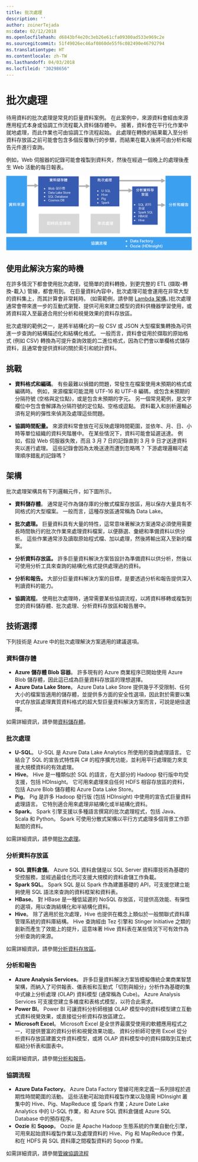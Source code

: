 ```yaml
---
title: 批次處理
description: ''
author: zoinerTejada
ms:date: 02/12/2018
ms.openlocfilehash: d6843bf4e20c3eb26e61cfa09300ad533e969c2e
ms.sourcegitcommit: 51f49026ec46af0860de55f6c082490e46792794
ms.translationtype: HT
ms.contentlocale: zh-TW
ms.lasthandoff: 04/03/2018
ms.locfileid: "30298656"
---
```

# <a name="batch-processing"></a>批次處理

待用資料的批次處理是常見的巨量資料案例。 在此案例中，來源資料會經由來源應用程式本身或協調工作流程載入資料儲存體中。 接著，資料會在平行化作業中就地處理，而此作業也可由協調工作流程起始。 此處理在轉換的結果載入至分析資料存放區之前可能會包含多個反覆執行的步驟，而結果在載入後將可由分析和報告元件進行查詢。

例如，Web 伺服器的記錄可能會複製到資料夾，然後在經過一個晚上的處理後產生 Web 活動的每日報表。

![](./images/batch-pipeline.png)

## <a name="when-to-use-this-solution"></a>使用此解決方案的時機

在許多情況下都會使用批次處理，從簡單的資料轉換，到更完整的 ETL (擷取-轉換-載入) 管線，都會用到。 在巨量資料內容中，批次處理可能會運用在非常大型的資料集上，而其計算會非常耗時。 (如需範例，請參閱 [Lambda 架構](../big-data/index.md#lambda-architecture)。)批次處理通常會帶來進一步的互動式瀏覽、提供可用來建立模型的資料供機器學習使用，或將資料寫入至最適合用於分析和視覺效果的資料存放區。

批次處理的範例之一，是將半結構化的一般 CSV 或 JSON 大型檔案集轉換為可供進一步查詢的結構描述化和結構化格式。 一般而言，資料會從用於擷取的原始格式 (例如 CSV) 轉換為可提升查詢效能的二進位格式，因為它們會以單欄格式儲存資料，且通常會提供資料的關於索引和統計資料。

## <a name="challenges"></a>挑戰

- **資料格式和編碼**。 有些最難以偵錯的問題，常發生在檔案使用未預期的格式或編碼時。 例如，來源檔案可能混用 UTF-16 和 UTF-8 編碼，或包含未預期的分隔符號 (空格與定位點)，或是包含未預期的字元。 另一個常見範例，是文字欄位中包含會解譯為分隔符號的定位點、空格或逗點。 資料載入和剖析邏輯必須有足夠的彈性來偵測及處理這些問題。

- **協調時間配量。** 來源資料常會放在可反映處理時間範圍，並依年、月、日、小時等單位組織的資料夾階層中。 在某些情況下，資料可能會延遲送達。 例如，假設 Web 伺服器失敗，而且 3 月 7 日的記錄直到 3 月 9 日才送達資料夾以進行處理。 這些記錄會因為太晚送達而遭到忽略嗎？ 下游處理邏輯可處理順序錯亂的記錄嗎？

## <a name="architecture"></a>架構

批次處理架構具有下列邏輯元件，如下圖所示。

- **資料儲存體**。 通常是可作為儲存庫的分散式檔案存放區，用以保存大量具有不同格式的大型檔案。 一般而言，這種存放區通常稱為 Data Lake。 

- **批次處理。** 巨量資料具有大量的特性，這常意味著解決方案通常必須使用需要長時間執行的批次作業來處理資料檔案，以便篩選、彙總和準備資料以供分析。 這些作業通常涉及讀取原始程式檔、加以處理，然後將輸出寫入至新的檔案。 

- **分析資料存放區。** 許多巨量資料解決方案皆設計為準備資料以供分析，然後以可使用分析工具來查詢的結構化格式提供處理過的資料。 

- **分析和報告。** 大部分巨量資料解決方案的目標，是要透過分析和報告提供深入判讀資料的能力。 

- **協調流程**。 使用批次處理時，通常需要某些協調流程，以將資料移轉或複製到您的資料儲存體、批次處理、分析資料存放區和報告層中。

## <a name="technology-choices"></a>技術選擇

下列技術是 Azure 中的批次處理解決方案適用的建議選項。

### <a name="data-storage"></a>資料儲存體

- **Azure 儲存體 Blob 容器**。 許多現有的 Azure 商業程序已開始使用 Azure Blob 儲存體，因此這已成為巨量資料存放區的理想選擇。
- **Azure Data Lake Store**。 Azure Data Lake Store 提供幾乎不受限制、任何大小的檔案皆適用的儲存體，並提供多方面的安全性選項，因此對於需要以集中式存放區處理異質資料格式的超大型巨量資料解決方案而言，可說是絕佳選擇。

如需詳細資訊，請參閱[資料儲存體](../technology-choices/data-storage.md)。

### <a name="batch-processing"></a>批次處理

- **U-SQL**。 U-SQL 是 Azure Data Lake Analytics 所使用的查詢處理語言。 它結合了 SQL 的宣告式特性與 C# 的程序擴充功能，並利用平行處理能力來支援大規模資料的有效處理。
- **Hive**。 Hive 是一種類似於 SQL 的語言，在大部分的 Hadoop 發行版中均受支援，包括 HDInsight。 它可用來處理來自任何 HDFS 相容存放區的資料，包括 Azure Blob 儲存體和 Azure Data Lake Store。
- **Pig**。 Pig 是許多 Hadoop 發行版 (包括 HDInsight) 中使用的宣告式巨量資料處理語言。 它特別適合用來處理非結構化或半結構化資料。
- **Spark**。 Spark 引擎支援以多種語言撰寫的批次處理程式，包括 Java、Scala 和 Python。 Spark 可使用分散式架構以平行方式處理多個背景工作節點間的資料。

如需詳細資訊，請參閱[批次處理](../technology-choices/batch-processing.md)。

### <a name="analytical-data-store"></a>分析資料存放區

- **SQL 資料倉儲**。 Azure SQL 資料倉儲是以 SQL Server 資料庫技術為基礎的受控服務，並經過最佳化而可支援大規模的資料倉儲工作負載。
- **Spark SQL**。 Spark SQL 是以 Spark 作為建置基礎的 API，可支援您建立能夠使用 SQL 語法來查詢的資料框架和資料表。
- **HBase**。 對 HBase 是一種低延遲的 NoSQL 存放區，可提供高效能、有彈性的選項，用以查詢結構化和半結構化資料。
- **Hive**。 除了適用於批次處理，Hive 也提供在概念上類似於一般關聯式資料庫管理系統的資料庫結構。 Hive 查詢經由 Tez 引擎和 Stinger Initiative 之類的創新而產生了效能上的提升，這意味著 Hive 資料表在某些情況下可有效作為分析查詢的來源。

如需詳細資訊，請參閱[分析資料存放區](../technology-choices/analytical-data-stores.md)。

### <a name="analytics-and-reporting"></a>分析和報告

- **Azure Analysis Services**。 許多巨量資料解決方案皆模擬傳統企業商業智慧架構，而納入了可供報表、儀表板和互動式「切割與細分」分析作為基礎的集中式線上分析處理 (OLAP) 資料模型 (通常稱為 Cube)。 Azure Analysis Services 可支援您建立多維度和表格式模型，以符合此需求。
- **Power BI**。 Power BI 可讓資料分析師根據 OLAP 模型中的資料模型建立互動式資料視覺效果，或直接從分析資料存放區建立。
- **Microsoft Excel**。 Microsoft Excel 是全世界最廣受使用的軟體應用程式之一，可提供豐富的資料分析和視覺效果功能。 資料分析師可使用 Excel 從分析資料存放區建置文件資料模型，或將 OLAP 資料模型中的資料擷取到互動式樞紐分析表和圖表中。

如需詳細資訊，請參閱[分析和報告](../technology-choices/analysis-visualizations-reporting.md)。

### <a name="orchestration"></a>協調流程

- **Azure Data Factory**。 Azure Data Factory 管線可用來定義一系列排程於週期性時間範圍的活動。 這些活動可起始資料複製作業以及隨需 HDInsight 叢集中的 Hive、Pig、MapReduce 或 Spark 作業；Azure Date Lake Analytics 中的 U-SQL 作業，和 Azure SQL 資料倉儲或 Azure SQL Database 中的預存程序。
- **Oozie** 和 **Sqoop**。 Oozie 是 Apache Hadoop 生態系統的作業自動化引擎，可用來起始資料複製作業以及處理資料的 Hive、Pig 和 MapReduce 作業，和在 HDFS 與 SQL 資料庫之間複製資料的 Sqoop 作業。

如需詳細資訊，請參閱[管線協調流程](../technology-choices/pipeline-orchestration-data-movement.md)
